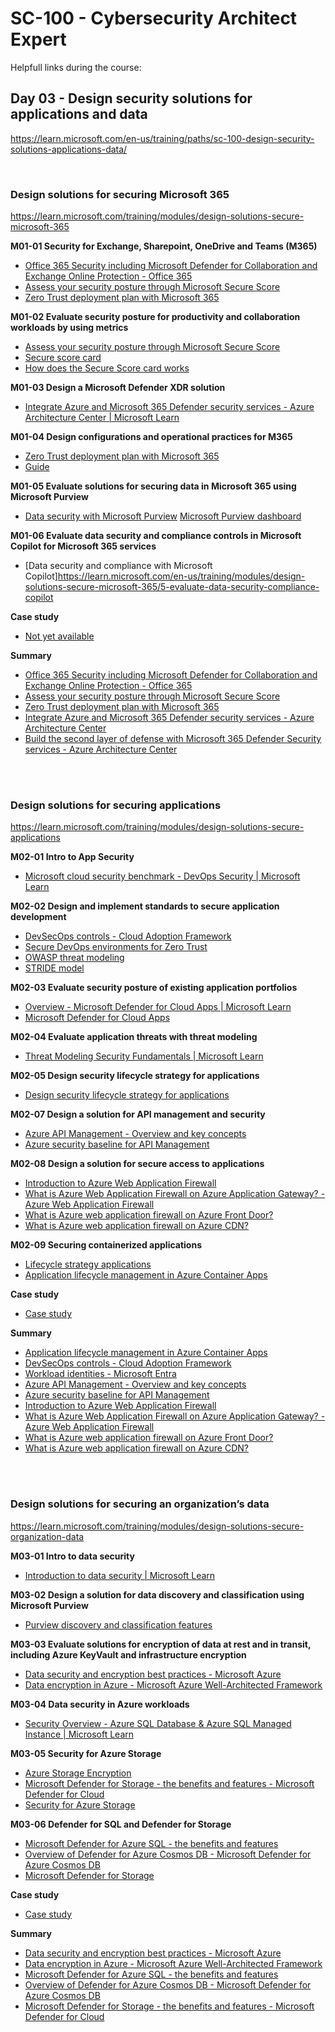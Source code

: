 
# SC-100 - Cybersecurity Architect Expert

Helpfull links during the course:

## Day 03 - Design security solutions for applications and data
https://learn.microsoft.com/en-us/training/paths/sc-100-design-security-solutions-applications-data/

<br>

### Design solutions for securing Microsoft 365 <br>
https://learn.microsoft.com/training/modules/design-solutions-secure-microsoft-365

<B>M01-01 Security for Exchange, Sharepoint, OneDrive and Teams (M365)</B>
- [Office 365 Security including Microsoft Defender for Collaboration and Exchange Online Protection - Office 365](https://learn.microsoft.com/microsoft-365/security/office-365-security/microsoft-defender-for-office-365-product-overview?view=o365-worldwide)
- [Assess your security posture through Microsoft Secure Score](https://learn.microsoft.com/microsoft-365/security/defender/microsoft-secure-score-improvement-actions?view=o365-worldwide)
- [Zero Trust deployment plan with Microsoft 365](https://learn.microsoft.com/microsoft-365/security/microsoft-365-zero-trust?view=o365-worldwide)

<B>M01-02 Evaluate security posture for productivity and collaboration workloads by using metrics</B>
- [Assess your security posture through Microsoft Secure Score](https://learn.microsoft.com/microsoft-365/security/defender/microsoft-secure-score-improvement-actions?view=o365-worldwide)
- [Secure score card](https://security.microsoft.com/securescore)
- [How does the Secure Score card works](https://learn.microsoft.com/en-us/training/modules/design-solutions-secure-microsoft-365/2-evaluate-security-posture-collaboration-productivity-workloads)

<B>M01-03 Design a Microsoft Defender XDR solution</B>
- [Integrate Azure and Microsoft 365 Defender security services - Azure Architecture Center | Microsoft Learn](https://learn.microsoft.com/en-us/azure/architecture/solution-ideas/articles/microsoft-365-defender-security-integrate-azure)

<B>M01-04 Design configurations and operational practices for M365</B>
- [Zero Trust deployment plan with Microsoft 365](https://learn.microsoft.com/microsoft-365/security/microsoft-365-zero-trust?view=o365-worldwide)
- [Guide](https://learn.microsoft.com/en-us/training/modules/design-solutions-secure-microsoft-365/4-design-configurations-operational-practices-microsoft-365)

<B>M01-05 Evaluate solutions for securing data in Microsoft 365 using Microsoft Purview</B>
- [Data security with Microsoft Purview](https://learn.microsoft.com/en-us/training/modules/design-solutions-secure-microsoft-365/6-evaluate-solutions-securing-data-microsoft-purview)
[Microsoft Purview dashboard](https://purview.microsoft.com/)

<B>M01-06 Evaluate data security and compliance controls in Microsoft Copilot for Microsoft 365 services</B>
- [Data security and compliance with Microsoft Copilot]https://learn.microsoft.com/en-us/training/modules/design-solutions-secure-microsoft-365/5-evaluate-data-security-compliance-copilot

<B>Case study</B>
- [Not yet available](https://microsoftlearning.github.io/SC-100-Microsoft-Cybersecurity-Architect/Instructions/CaseStudyv2/09-Design_solutions_securing_Microsoft_365.html)

<B>Summary</B>
- [Office 365 Security including Microsoft Defender for Collaboration and Exchange Online Protection - Office 365](https://learn.microsoft.com/microsoft-365/security/office-365-security/microsoft-defender-for-office-365-product-overview?view=o365-worldwide)
- [Assess your security posture through Microsoft Secure Score](https://learn.microsoft.com/microsoft-365/security/defender/microsoft-secure-score-improvement-actions?view=o365-worldwide)
- [Zero Trust deployment plan with Microsoft 365](https://learn.microsoft.com/microsoft-365/security/microsoft-365-zero-trust?view=o365-worldwide)
- [Integrate Azure and Microsoft 365 Defender security services - Azure Architecture Center](https://learn.microsoft.com/azure/architecture/solution-ideas/articles/microsoft-365-defender-security-integrate-azure)
- [Build the second layer of defense with Microsoft 365 Defender Security services - Azure Architecture Center](https://learn.microsoft.com/azure/architecture/solution-ideas/articles/microsoft-365-defender-build-second-layer-defense)

<br>
<br>

### Design solutions for securing applications <Br>
https://learn.microsoft.com/training/modules/design-solutions-secure-applications

<B>M02-01 Intro to App Security</B>
- [Microsoft cloud security benchmark - DevOps Security | Microsoft Learn](https://learn.microsoft.com/en-us/security/benchmark/azure/mcsb-devops-security)

<B>M02-02 Design and implement standards to secure application development</B>
- [DevSecOps controls - Cloud Adoption Framework](https://learn.microsoft.com/azure/cloud-adoption-framework/secure/devsecops-controls)
- [Secure DevOps environments for Zero Trust](https://learn.microsoft.com/en-gb/security/zero-trust/develop/secure-devops-environments-zero-trust)
- [OWASP threat modeling](https://owasp.org/www-project-threat-model/)
- [STRIDE model](https://learn.microsoft.com/en-us/azure/security/develop/threat-modeling-tool-threats)

<B>M02-03 Evaluate security posture of existing application portfolios</B>
- [Overview - Microsoft Defender for Cloud Apps | Microsoft Learn](https://learn.microsoft.com/en-us/defender-cloud-apps/what-is-defender-for-cloud-apps)
- [Microsoft Defender for Cloud Apps](https://learn.microsoft.com/en-us/training/modules/design-solutions-secure-applications/3-evaluate-security-posture-existing-application-portfolios)

<B>M02-04 Evaluate application threats with threat modeling</B>
- [Threat Modeling Security Fundamentals | Microsoft Learn](https://learn.microsoft.com/en-us/training/paths/tm-threat-modeling-fundamentals)

<B>M02-05 Design security lifecycle strategy for applications</B>
- [Design security lifecycle strategy for applications](https://learn.microsoft.com/en-us/training/modules/design-solutions-secure-applications/5-design-security-lifecycle-strategy-applications)

<B>M02-07 Design a solution for API management and security</B>
- [Azure API Management - Overview and key concepts](https://learn.microsoft.com/azure/api-management/api-management-key-concepts)
- [Azure security baseline for API Management](https://learn.microsoft.com/security/benchmark/azure/baselines/api-management-security-baseline)

<B>M02-08 Design a solution for secure access to applications</B>
- [Introduction to Azure Web Application Firewall](https://learn.microsoft.com/azure/web-application-firewall/overview)
- [What is Azure Web Application Firewall on Azure Application Gateway? - Azure Web Application Firewall](https://learn.microsoft.com/azure/web-application-firewall/ag/ag-overview)
- [What is Azure web application firewall on Azure Front Door?](https://learn.microsoft.com/azure/web-application-firewall/afds/afds-overview)
- [What is Azure web application firewall on Azure CDN?](https://learn.microsoft.com/azure/web-application-firewall/cdn/cdn-overview)

<B>M02-09 Securing containerized applications</B>
- [Lifecycle strategy applications](https://learn.microsoft.com/en-us/training/modules/design-solutions-secure-applications/5-design-security-lifecycle-strategy-applications)
- [Application lifecycle management in Azure Container Apps](https://learn.microsoft.com/azure/container-apps/application-lifecycle-management)

<B>Case study</B>
- [Case study](https://microsoftlearning.github.io/SC-100-Microsoft-Cybersecurity-Architect/Instructions/CaseStudyv2/10-Design_solutions_securing_applications.html)

<B>Summary</B>
- [Application lifecycle management in Azure Container Apps](https://learn.microsoft.com/azure/container-apps/application-lifecycle-management)
- [DevSecOps controls - Cloud Adoption Framework](https://learn.microsoft.com/azure/cloud-adoption-framework/secure/devsecops-controls)
- [Workload identities - Microsoft Entra](https://learn.microsoft.com/azure/active-directory/workload-identities/workload-identities-overview)
- [Azure API Management - Overview and key concepts](https://learn.microsoft.com/azure/api-management/api-management-key-concepts)
- [Azure security baseline for API Management](https://learn.microsoft.com/security/benchmark/azure/baselines/api-management-security-baseline)
- [Introduction to Azure Web Application Firewall](https://learn.microsoft.com/azure/web-application-firewall/overview)
- [What is Azure Web Application Firewall on Azure Application Gateway? - Azure Web Application Firewall](https://learn.microsoft.com/azure/web-application-firewall/ag/ag-overview)
- [What is Azure web application firewall on Azure Front Door?](https://learn.microsoft.com/azure/web-application-firewall/afds/afds-overview)
- [What is Azure web application firewall on Azure CDN?](https://learn.microsoft.com/azure/web-application-firewall/cdn/cdn-overview)


<br>
<br>

### Design solutions for securing an organization’s data <Br>
https://learn.microsoft.com/training/modules/design-solutions-secure-organization-data

<B>M03-01 Intro to data security</B>
- [Introduction to data security | Microsoft Learn](https://learn.microsoft.com/en-us/training/modules/design-solutions-secure-organization-data/1-introduction-data-security)

<B>M03-02 Design a solution for data discovery and classification using Microsoft Purview</B>
- [Purview discovery and classification features](https://learn.microsoft.com/en-us/training/modules/design-solutions-secure-organization-data/2-design-solution-data-discovery-classification-microsoft-purview)

<B>M03-03 Evaluate solutions for encryption of data at rest and in transit, including Azure KeyVault and infrastructure encryption</B>
- [Data security and encryption best practices - Microsoft Azure](https://learn.microsoft.com/azure/security/fundamentals/data-encryption-best-practices)
- [Data encryption in Azure - Microsoft Azure Well-Architected Framework](https://learn.microsoft.com/azure/architecture/framework/security/design-storage-encryption)

<B>M03-04 Data security in Azure workloads</B>
- [Security Overview - Azure SQL Database & Azure SQL Managed Instance | Microsoft Learn](https://learn.microsoft.com/en-us/azure/azure-sql/database/security-overview?view=azuresql)

<B>M03-05 Security for Azure Storage</B>
- [Azure Storage Encryption](https://docs.microsoft.com/en-us/azure/storage/common/storage-service-encryption)
- [Microsoft Defender for Storage - the benefits and features - Microsoft Defender for Cloud](https://learn.microsoft.com/azure/defender-for-cloud/defender-for-storage-introduction)
- [Security for Azure Storage](https://learn.microsoft.com/en-us/training/modules/design-solutions-secure-organization-data/5-design-security-azure-storage)

<B>M03-06 Defender for SQL and Defender for Storage</B>
- [Microsoft Defender for Azure SQL - the benefits and features](https://learn.microsoft.com/azure/defender-for-cloud/defender-for-sql-introduction)
- [Overview of Defender for Azure Cosmos DB - Microsoft Defender for Azure Cosmos DB](https://learn.microsoft.com/azure/defender-for-cloud/concept-defender-for-cosmos)
- [Microsoft Defender for Storage](https://learn.microsoft.com/azure/storage/common/azure-defender-storage-configure)

<B>Case study</B>
- [Case study](https://microsoftlearning.github.io/SC-100-Microsoft-Cybersecurity-Architect/Instructions/CaseStudyv2/11-Design_solutions_securing_organizations_data.html)

<B>Summary</B>
- [Data security and encryption best practices - Microsoft Azure](https://learn.microsoft.com/azure/security/fundamentals/data-encryption-best-practices)
- [Data encryption in Azure - Microsoft Azure Well-Architected Framework](https://learn.microsoft.com/azure/architecture/framework/security/design-storage-encryption)
- [Microsoft Defender for Azure SQL - the benefits and features](https://learn.microsoft.com/azure/defender-for-cloud/defender-for-sql-introduction)
- [Overview of Defender for Azure Cosmos DB - Microsoft Defender for Azure Cosmos DB](https://learn.microsoft.com/azure/defender-for-cloud/concept-defender-for-cosmos)
- [Microsoft Defender for Storage - the benefits and features - Microsoft Defender for Cloud](https://learn.microsoft.com/azure/defender-for-cloud/defender-for-storage-introduction)